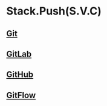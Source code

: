 # Stack.Push(S.V.C\)

## [Git](GIT/git.md)

## [GitLab](GIT/gitlab.md)

## [GitHub](GIT/github.md)

## [GitFlow](GIT/gitflow.md)
